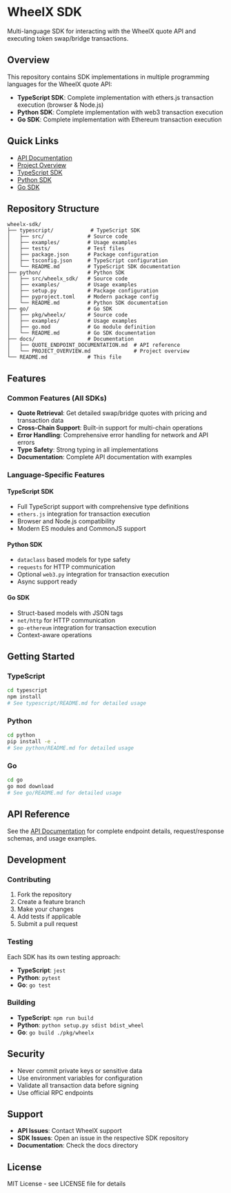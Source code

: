 # WheelX SDK

Multi-language SDK for interacting with the WheelX quote API and executing token swap/bridge transactions.

## Overview

This repository contains SDK implementations in multiple programming languages for the WheelX quote API:

- **TypeScript SDK**: Complete implementation with ethers.js transaction execution (browser & Node.js)
- **Python SDK**: Complete implementation with web3 transaction execution
- **Go SDK**: Complete implementation with Ethereum transaction execution

## Quick Links

- [API Documentation](docs/QUOTE_ENDPOINT_DOCUMENTATION.md)
- [Project Overview](docs/PROJECT_OVERVIEW.md)
- [TypeScript SDK](typescript/README.md)
- [Python SDK](python/README.md)
- [Go SDK](go/README.md)

## Repository Structure

```
wheelx-sdk/
├── typescript/            # TypeScript SDK
│   ├── src/              # Source code
│   ├── examples/         # Usage examples
│   ├── tests/            # Test files
│   ├── package.json      # Package configuration
│   ├── tsconfig.json     # TypeScript configuration
│   └── README.md         # TypeScript SDK documentation
├── python/               # Python SDK
│   ├── src/wheelx_sdk/   # Source code
│   ├── examples/         # Usage examples
│   ├── setup.py          # Package configuration
│   ├── pyproject.toml    # Modern package config
│   └── README.md         # Python SDK documentation
├── go/                   # Go SDK
│   ├── pkg/wheelx/       # Source code
│   ├── examples/         # Usage examples
│   ├── go.mod            # Go module definition
│   └── README.md         # Go SDK documentation
├── docs/                 # Documentation
│   ├── QUOTE_ENDPOINT_DOCUMENTATION.md  # API reference
│   └── PROJECT_OVERVIEW.md              # Project overview
└── README.md             # This file
```

## Features

### Common Features (All SDKs)

- **Quote Retrieval**: Get detailed swap/bridge quotes with pricing and transaction data
- **Cross-Chain Support**: Built-in support for multi-chain operations
- **Error Handling**: Comprehensive error handling for network and API errors
- **Type Safety**: Strong typing in all implementations
- **Documentation**: Complete API documentation with examples

### Language-Specific Features

#### TypeScript SDK
- Full TypeScript support with comprehensive type definitions
- `ethers.js` integration for transaction execution
- Browser and Node.js compatibility
- Modern ES modules and CommonJS support

#### Python SDK
- `dataclass` based models for type safety
- `requests` for HTTP communication
- Optional `web3.py` integration for transaction execution
- Async support ready

#### Go SDK
- Struct-based models with JSON tags
- `net/http` for HTTP communication
- `go-ethereum` integration for transaction execution
- Context-aware operations

## Getting Started

### TypeScript

```bash
cd typescript
npm install
# See typescript/README.md for detailed usage
```

### Python

```bash
cd python
pip install -e .
# See python/README.md for detailed usage
```

### Go

```bash
cd go
go mod download
# See go/README.md for detailed usage
```

## API Reference

See the [API Documentation](docs/QUOTE_ENDPOINT_DOCUMENTATION.md) for complete endpoint details, request/response schemas, and usage examples.

## Development

### Contributing

1. Fork the repository
2. Create a feature branch
3. Make your changes
4. Add tests if applicable
5. Submit a pull request

### Testing

Each SDK has its own testing approach:

- **TypeScript**: `jest`
- **Python**: `pytest`
- **Go**: `go test`

### Building

- **TypeScript**: `npm run build`
- **Python**: `python setup.py sdist bdist_wheel`
- **Go**: `go build ./pkg/wheelx`

## Security

- Never commit private keys or sensitive data
- Use environment variables for configuration
- Validate all transaction data before signing
- Use official RPC endpoints

## Support

- **API Issues**: Contact WheelX support
- **SDK Issues**: Open an issue in the respective SDK repository
- **Documentation**: Check the docs directory

## License

MIT License - see LICENSE file for details
